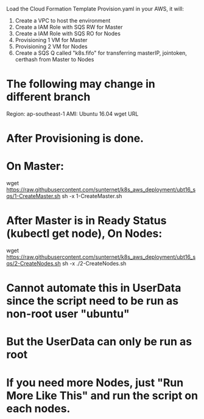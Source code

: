 Load the Cloud Formation Template Provision.yaml in your AWS, it will:
1. Create a VPC to host the environment
2. Create a IAM Role with SQS RW for Master
3. Create a IAM Role with SQS RO for Nodes
4. Provisioning 1 VM for Master
5. Provisioning 2 VM for Nodes
6. Create a SQS Q called "k8s.fifo" for transferring masterIP, jointoken, certhash from Master to Nodes

# The following may change in different branch
Region: ap-southeast-1
AMI: Ubuntu 16.04
wget URL

# After Provisioning is done.
# On Master:
wget https://raw.githubusercontent.com/sunternet/k8s_aws_deployment/ubt16_sqs/1-CreateMaster.sh
sh -x 1-CreateMaster.sh

# After Master is in Ready Status (kubectl get node), On Nodes:
wget https://raw.githubusercontent.com/sunternet/k8s_aws_deployment/ubt16_sqs/2-CreateNodes.sh
sh -x ./2-CreateNodes.sh

# Cannot automate this in UserData since the script need to be run as non-root user "ubuntu"
# But the UserData can only be run as root

# If you need more Nodes, just "Run More Like This" and run the script on each nodes.